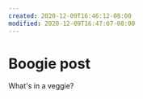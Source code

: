 ```yaml
---
created: 2020-12-09T16:46:12-08:00
modified: 2020-12-09T16:47:07-08:00
---
```


# Boogie post

What's in a veggie?